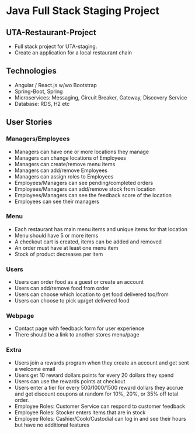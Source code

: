 # Java Full Stack Staging Project

## UTA-Restaurant-Project
+ Full stack project for UTA-staging.
+ Create an application for a local restaurant chain

## Technologies

+ Angular / React.js w/wo Bootstrap
+ Spring-Boot, Spring
+ Microservices: Messaging, Circuit Breaker, Gateway, Discovery Service
+ Database: RDS, H2 etc

## User Stories


### Managers/Employees
 
+ Managers can have one or more locations they manage
+ Managers can change locations of Employees
+ Managers can create/remove menu items
+ Managers can add/remove Employees
+ Managers can assign roles to Employees
+ Employees/Managers can see pending/completed orders
+ Employees/Managers can add/remove stock from location
+ Employees/Managers can see the feedback score of the location
+ Employees can see their managers

### Menu

+ Each restaurant has main menu items and unique items for that location
+ Menu should have 5 or more items
+ A checkout cart is created, items can be added and removed
+ An order must have at least one menu item
+ Stock of product decreases per item


### Users

+ Users can order food as a guest or create an account
+ Users can add/remove food from order
+ Users can choose which location to get food delivered too/from
+ Users can choose to pick up/get delivered food


### Webpage

+ Contact page with feedback form for user experience
+ There should be a link to another stores menu/page


### Extra 

+ Users join a rewards program when they create an account and get sent a welcome email
+ Users get 10 reward dollars points for every 20 dollars they spend
+ Users can use the rewards points at checkout
+ Users enter a tier for every 500/1000/1500 reward dollars they accrue and get discount coupons at random for 10%, 20%, or 35% off total order.
+ Employee Roles: Customer Service can respond to customer feedback
+ Employee Roles: Stocker enters items that are in stock
+ Employee Roles: Cashier/Cook/Custodial can log in and see their hours but have no additional features

